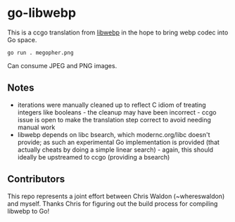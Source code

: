 # go-libwebp

This is a ccgo translation from [libwebp](https://github.com/webmproject/libwebp/)
in the hope to bring webp codec into Go space.

`go run . megopher.png` 

Can consume JPEG and PNG images. 

## Notes

- iterations were manually cleaned up to reflect C idiom of treating integers like booleans
        - the cleanup may have been incorrect
        - ccgo issue is open to make the translation step correct to avoid needing manual work
- libwebp depends on libc bsearch, which modernc.org/libc doesn't provide; as such an experimental Go implementation is provided (that actually cheats by doing a simple linear search) 
        - again, this should ideally be upstreamed to ccgo (providing a bsearch)

## Contributors

This repo represents a joint effort between Chris Waldon (~whereswaldon) and myself.
Thanks Chris for figuring out the build process for compiling libwebp to Go!
